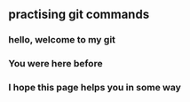 ## practising git commands
### hello, welcome to my git
### You were here before
### I hope this page helps you in some way
